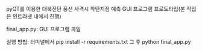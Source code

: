 pyQT를 이용한 대북전단 풍선 사격시 착탄지점 예측 GUI 프로그램
프로토타입(본 작업은 인트라넷 내에서 진행)

final_app.py: GUI 프로그램 파일

실행 방법:
터미널에서
pip install -r requirements.txt
그 후 
python final_app.py
